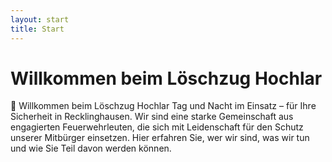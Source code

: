 ```yaml
---
layout: start
title: Start
---
```

# Willkommen beim Löschzug Hochlar

🚒 Willkommen beim Löschzug Hochlar
Tag und Nacht im Einsatz – für Ihre Sicherheit in Recklinghausen. Wir sind eine starke Gemeinschaft aus engagierten Feuerwehrleuten, die sich mit Leidenschaft für den Schutz unserer Mitbürger einsetzen. Hier erfahren Sie, wer wir sind, was wir tun und wie Sie Teil davon werden können.
